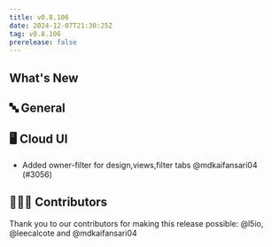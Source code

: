 ```yaml
---
title: v0.8.106
date: 2024-12-07T21:30:25Z
tag: v0.8.106
prerelease: false
---
```


## What's New
## 🔤 General
## 🖥 Cloud UI

- Added owner-filter for design,views,filter tabs @mdkaifansari04 (#3056)

## 👨🏽‍💻 Contributors

Thank you to our contributors for making this release possible:
@l5io, @leecalcote and @mdkaifansari04

